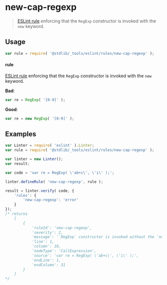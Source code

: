 <!--

@license Apache-2.0

Copyright (c) 2018 The Stdlib Authors.

Licensed under the Apache License, Version 2.0 (the "License");
you may not use this file except in compliance with the License.
You may obtain a copy of the License at

   http://www.apache.org/licenses/LICENSE-2.0

Unless required by applicable law or agreed to in writing, software
distributed under the License is distributed on an "AS IS" BASIS,
WITHOUT WARRANTIES OR CONDITIONS OF ANY KIND, either express or implied.
See the License for the specific language governing permissions and
limitations under the License.

-->

# new-cap-regexp

> [ESLint rule][eslint-rules] enforcing that the `RegExp` constructor is invoked with the `new` keyword.

<section class="intro">

</section>

<!-- /.intro -->

<section class="usage">

## Usage

```javascript
var rule = require( '@stdlib/_tools/eslint/rules/new-cap-regexp' );
```

#### rule

[ESLint rule][eslint-rules] enforcing that the `RegExp` constructor is invoked with the `new` keyword.

**Bad**:

<!-- eslint-disable stdlib/new-cap-regexp -->

```javascript
var re = RegExp( '[0-9]' );
```

**Good**:

```javascript
var re = new RegExp( '[0-9]' );
```

</section>

<!-- /.usage -->

<section class="examples">

## Examples

<!-- eslint no-undef: "error" -->

```javascript
var Linter = require( 'eslint' ).Linter;
var rule = require( '@stdlib/_tools/eslint/rules/new-cap-regexp' );

var linter = new Linter();
var result;

var code = 'var re = RegExp( \'ab+c\', \'i\' );';

linter.defineRule( 'new-cap-regexp', rule );

result = linter.verify( code, {
    'rules': {
        'new-cap-regexp': 'error'
    }
});
/* returns
    [
        {
            'ruleId': 'new-cap-regexp',
            'severity': 2,
            'message': '`RegExp` constructor is invoked without the `new` keyword',
            'line': 1,
            'column': 10,
            'nodeType': 'CallExpression',
            'source': 'var re = RegExp( \'ab+c\', \'i\' );',
            'endLine': 1,
            'endColumn': 31
        }
    ]
*/
```

</section>

<!-- /.examples -->

<!-- Section for related `stdlib` packages. Do not manually edit this section, as it is automatically populated. -->

<section class="related">

</section>

<!-- /.related -->

<!-- Section for all links. Make sure to keep an empty line after the `section` element and another before the `/section` close. -->

<section class="links">

[eslint-rules]: https://eslint.org/docs/developer-guide/working-with-rules

</section>

<!-- /.links -->

